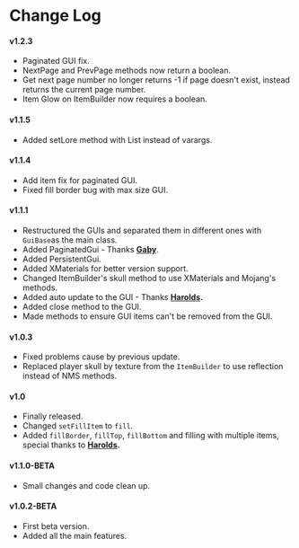 # Change Log

#### v1.2.3

* Paginated GUI fix.
* NextPage and PrevPage methods now return a boolean.
* Get next page number no longer returns -1 if page doesn't exist, instead returns the current page number.
* Item Glow on ItemBuilder now requires a boolean.

#### v1.1.5

* Added setLore method with List instead of varargs.

#### v1.1.4

* Add item fix for paginated GUI.
* Fixed fill border bug with max size GUI.

#### v1.1.1

* Restructured the GUIs and separated them in different ones with `GuiBase`as the main class.
* Added PaginatedGui - Thanks [**Gaby**](https://github.com/iGabyTM).
* Added PersistentGui.
* Added XMaterials for better version support.
* Changed ItemBuilder's skull method to use XMaterials and Mojang's methods.
* Added auto update to the GUI - Thanks [**Harolds**](https://github.com/harry0198)**.**
* Added close method to the GUI.
* Made methods to ensure GUI items can't be removed from the GUI.

#### v1.0.3

* Fixed problems cause by previous update.
* Replaced player skull by texture from the `ItemBuilder` to use reflection instead of NMS methods.

#### v1.0

* Finally released.
* Changed `setFillItem` to `fill`.
* Added `fillBorder`, `fillTop`, `fillBottom` and filling with multiple items, special thanks to [**Harolds**](https://github.com/harry0198)**.**

#### v1.1.0-BETA

* Small changes and code clean up.

#### **v1.0.2-BETA**

* First beta version.
* Added all the main features.

